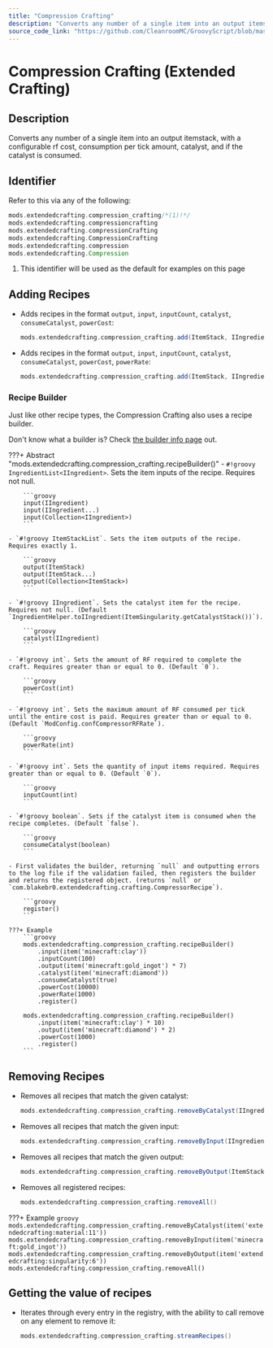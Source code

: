 ```yaml
---
title: "Compression Crafting"
description: "Converts any number of a single item into an output itemstack, with a configurable rf cost, consumption per tick amount, catalyst, and if the catalyst is consumed."
source_code_link: "https://github.com/CleanroomMC/GroovyScript/blob/master/src/main/java/com/cleanroommc/groovyscript/compat/mods/extendedcrafting/CompressionCrafting.java"
---
```


# Compression Crafting (Extended Crafting)

## Description

Converts any number of a single item into an output itemstack, with a configurable rf cost, consumption per tick amount, catalyst, and if the catalyst is consumed.

## Identifier

Refer to this via any of the following:

```groovy hl_lines="1"
mods.extendedcrafting.compression_crafting/*(1)!*/
mods.extendedcrafting.compressioncrafting
mods.extendedcrafting.compressionCrafting
mods.extendedcrafting.CompressionCrafting
mods.extendedcrafting.compression
mods.extendedcrafting.Compression
```

1. This identifier will be used as the default for examples on this page

## Adding Recipes

- Adds recipes in the format `output`, `input`, `inputCount`, `catalyst`, `consumeCatalyst`, `powerCost`:

    ```groovy
    mods.extendedcrafting.compression_crafting.add(ItemStack, IIngredient, int, IIngredient, boolean, int)
    ```

- Adds recipes in the format `output`, `input`, `inputCount`, `catalyst`, `consumeCatalyst`, `powerCost`, `powerRate`:

    ```groovy
    mods.extendedcrafting.compression_crafting.add(ItemStack, IIngredient, int, IIngredient, boolean, int, int)
    ```


### Recipe Builder

Just like other recipe types, the Compression Crafting also uses a recipe builder.

Don't know what a builder is? Check [the builder info page](../../../groovy/builder.md) out.

???+ Abstract "mods.extendedcrafting.compression_crafting.recipeBuilder()"
    - `#!groovy IngredientList<IIngredient>`. Sets the item inputs of the recipe. Requires not null.

        ```groovy
        input(IIngredient)
        input(IIngredient...)
        input(Collection<IIngredient>)
        ```

    - `#!groovy ItemStackList`. Sets the item outputs of the recipe. Requires exactly 1.

        ```groovy
        output(ItemStack)
        output(ItemStack...)
        output(Collection<ItemStack>)
        ```

    - `#!groovy IIngredient`. Sets the catalyst item for the recipe. Requires not null. (Default `IngredientHelper.toIIngredient(ItemSingularity.getCatalystStack())`).

        ```groovy
        catalyst(IIngredient)
        ```

    - `#!groovy int`. Sets the amount of RF required to complete the craft. Requires greater than or equal to 0. (Default `0`).

        ```groovy
        powerCost(int)
        ```

    - `#!groovy int`. Sets the maximum amount of RF consumed per tick until the entire cost is paid. Requires greater than or equal to 0. (Default `ModConfig.confCompressorRFRate`).

        ```groovy
        powerRate(int)
        ```

    - `#!groovy int`. Sets the quantity of input items required. Requires greater than or equal to 0. (Default `0`).

        ```groovy
        inputCount(int)
        ```

    - `#!groovy boolean`. Sets if the catalyst item is consumed when the recipe completes. (Default `false`).

        ```groovy
        consumeCatalyst(boolean)
        ```

    - First validates the builder, returning `null` and outputting errors to the log file if the validation failed, then registers the builder and returns the registered object. (returns `null` or `com.blakebr0.extendedcrafting.crafting.CompressorRecipe`).

        ```groovy
        register()
        ```

    ???+ Example
        ```groovy
        mods.extendedcrafting.compression_crafting.recipeBuilder()
            .input(item('minecraft:clay'))
            .inputCount(100)
            .output(item('minecraft:gold_ingot') * 7)
            .catalyst(item('minecraft:diamond'))
            .consumeCatalyst(true)
            .powerCost(10000)
            .powerRate(1000)
            .register()

        mods.extendedcrafting.compression_crafting.recipeBuilder()
            .input(item('minecraft:clay') * 10)
            .output(item('minecraft:diamond') * 2)
            .powerCost(1000)
            .register()
        ```



## Removing Recipes

- Removes all recipes that match the given catalyst:

    ```groovy
    mods.extendedcrafting.compression_crafting.removeByCatalyst(IIngredient)
    ```

- Removes all recipes that match the given input:

    ```groovy
    mods.extendedcrafting.compression_crafting.removeByInput(IIngredient)
    ```

- Removes all recipes that match the given output:

    ```groovy
    mods.extendedcrafting.compression_crafting.removeByOutput(ItemStack)
    ```

- Removes all registered recipes:

    ```groovy
    mods.extendedcrafting.compression_crafting.removeAll()
    ```

???+ Example
    ```groovy
    mods.extendedcrafting.compression_crafting.removeByCatalyst(item('extendedcrafting:material:11'))
    mods.extendedcrafting.compression_crafting.removeByInput(item('minecraft:gold_ingot'))
    mods.extendedcrafting.compression_crafting.removeByOutput(item('extendedcrafting:singularity:6'))
    mods.extendedcrafting.compression_crafting.removeAll()
    ```

## Getting the value of recipes

- Iterates through every entry in the registry, with the ability to call remove on any element to remove it:

    ```groovy
    mods.extendedcrafting.compression_crafting.streamRecipes()
    ```
